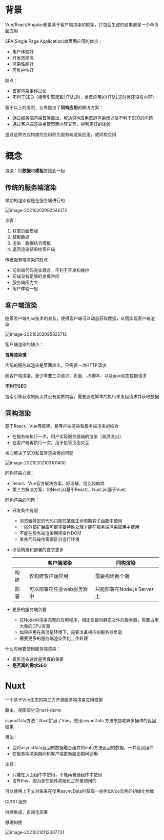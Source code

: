 # 背景

Vue/React/Angular都是基于客户端渲染的框架，打包后生成的结果都是一个单页面应用

SPA(Single Page Application)单页面应用的优点：

- 用户体验好
- 开发效率高
- 渲染性能好
- 可维护性好

缺点：

- 首屏渲染事件过长
- 不利于SEO（搜索引擎爬取HTML时，单页应用的HTML这时候还没有内容）

基于以上的情况，业界提出了**同构应用**的解决方案：

- 通过服务端渲染首屏直出，解决SPA应用首屏渲染慢以及不利于SEO的问题
- 通过客户端渲染接管页面内容交互，得到更好的体验

通过这种方式构建的应用称为服务端渲染应用，或同构应用

# 概念

渲染：将**数据**和**模板**拼接到一起

## 传统的服务端渲染

早期的渲染都是在服务端进行的

![image-20210202092546173](.\images\传统服务端渲染.png)

步骤：

1. 获取页面模板
2. 获取数据
3. 渲染：数据结合模板
4. 返回渲染结果给客户端

传统服务端渲染的缺点：

- 前后端代码完全耦合，不利于开发和维护
- 前端没有足够的发挥空间
- 服务端压力大
- 用户体验一般

## 客户端渲染

随着客户端Ajax技术的普及，使得客户端可以动态获取数据，从而实现客户端渲染

![image-20210202095825712](.\images\客户端渲染.png)

客户端渲染的缺点：

**首屏渲染慢**

传统的服务端渲染是页面直出，只需要一次HTTP请求

而客户端渲染，至少需要三次请求，页面、JS脚本、以及ajax动态数据请求

**不利于SEO**

搜索引擎获取的网页并没有实质内容，需要通过脚本的执行来发起请求并获取数据

## 同构渲染

基于React、Vue等框架，是客户端渲染和服务端渲染的结合

- 在服务端执行一次，用户实现服务器端的渲染（首屏直出）
- 在客户端再执行一次，用于接管页面交互

核心解决了SEO和首屏渲染慢的问题

![image-20210202103101400](.\images\同构渲染.png)

同构渲染方案：

- React、Vue官方解决方案，好理解，但比较麻烦
- 第三方解决方案，如Next.js(基于React)，Nuxt.js(基于Vue)

同构渲染的问题：

- 开发条件有限

  - 浏览器特定的代码只能在某些生命周期钩子函数中使用
  - 一些外部扩展库可能需要特殊处理才能在服务端渲染应用中使用
  - 不能在服务端渲染期间操作DOM
  - 某些代码操作需要区分运行环境

- 涉及构建和部署的要求更多

  |      | 客户端渲染                | 同构渲染                   |
  | ---- | ------------------------- | -------------------------- |
  | 构建 | 仅构建客户端应用          | 需要构建两个端             |
  | 部署 | 可以部署在任意web服务器中 | 只能部署在Node.js Server上 |

- 更多的服务端负载

  - 在Node中渲染完整的应用程序，相比仅提供静态文件的服务器，需要占用大量的CPU资源
  - 如果应用在高流量环境下，需要准备相应的服务器负载
  - 需要更多的服务端渲染优化工作处理

什么时候要使用服务端渲染：

- 首屏渲染速度是否真的重要
- **是否真的需求SEO**

# Nuxt

一个基于Vue生态的第三方开源服务端渲染应用框架

路由，视图部分见nuxt-demo

asyncData方法：Nuxt扩展了Vue，使用asyncData 方法来接收异步操作的返回结果

用法：

- 会将asyncData返回的数据融合组件的data方法返回的数据，一并给到组件
- 在服务端渲染期间和客户端更新路由期间调用

注意：

- 只能在页面组件中使用，不能再普通组件中使用
- 没有this，因为是在组件初始化之前被调用的

可以使用上下文对象来在使用asyncData时获取一些例如Vue实例的初始化参数

CI/CD 服务

持续集成，自动化部署

原理如图

![image-20210210112337731](.\images\CI.png)